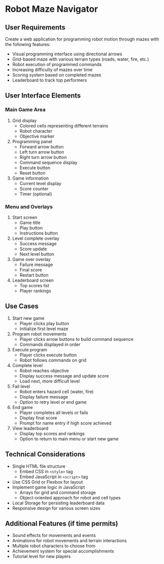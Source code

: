 # Robot Maze Navigator

## User Requirements

Create a web application for programming robot motion through mazes with the following features:
- Visual programming interface using directional arrows
- Grid-based maze with various terrain types (roads, water, fire, etc.)
- Robot execution of programmed commands
- Increasing difficulty of mazes over time
- Scoring system based on completed mazes
- Leaderboard to track top performers

## User Interface Elements

### Main Game Area
1. Grid display
   - Colored cells representing different terrains
   - Robot character
   - Objective marker
2. Programming panel
   - Forward arrow button
   - Left turn arrow button
   - Right turn arrow button
   - Command sequence display
   - Execute button
   - Reset button
3. Game information
   - Current level display
   - Score counter
   - Timer (optional)

### Menu and Overlays
1. Start screen
   - Game title
   - Play button
   - Instructions button
2. Level complete overlay
   - Success message
   - Score update
   - Next level button
3. Game over overlay
   - Failure message
   - Final score
   - Restart button
4. Leaderboard screen
   - Top scores list
   - Player rankings

## Use Cases

1. Start new game
   - Player clicks play button
   - Initialize first level maze
2. Program robot movements
   - Player clicks arrow buttons to build command sequence
   - Commands displayed in order
3. Execute program
   - Player clicks execute button
   - Robot follows commands on grid
4. Complete level
   - Robot reaches objective
   - Display success message and update score
   - Load next, more difficult level
5. Fail level
   - Robot enters hazard cell (water, fire)
   - Display failure message
   - Option to retry level or end game
6. End game
   - Player completes all levels or fails
   - Display final score
   - Prompt for name entry if high score achieved
7. View leaderboard
   - Display top scores and rankings
   - Option to return to main menu or start new game

## Technical Considerations

- Single HTML file structure
  - Embed CSS in `<style>` tag
  - Embed JavaScript in `<script>` tag
- Use CSS Grid or Flexbox for layout
- Implement game logic in JavaScript
  - Arrays for grid and command storage
  - Object-oriented approach for robot and cell types
- Local Storage for persisting leaderboard data
- Responsive design for various screen sizes

## Additional Features (if time permits)

- Sound effects for movements and events
- Animations for robot movements and terrain interactions
- Multiple robot characters to choose from
- Achievement system for special accomplishments
- Tutorial level for new players